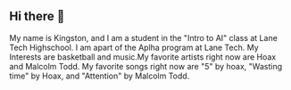 ## Hi there 👋

My name is Kingston, and I am a student in the "Intro to AI" class at Lane Tech Highschool. I am apart of the Aplha program at Lane Tech.
My Interests are basketball and music.My favorite artists right now are Hoax and Malcolm Todd. My favorite songs right now are "5" by hoax, "Wasting time" by Hoax, and "Attention" by Malcolm Todd.
<!--
**Kingstone914/Kingstone914** is a ✨ _special_ ✨ repository because its `README.md` (this file) appears on your GitHub profile.

Here are some ideas to get you started:

- 🔭 I’m currently working on ...
- 🌱 I’m currently learning ...
- 👯 I’m looking to collaborate on ...
- 🤔 I’m looking for help with ...
- 💬 Ask me about ...
- 📫 How to reach me: ...
- 😄 Pronouns: ...
- ⚡ Fun fact: ...
-->
